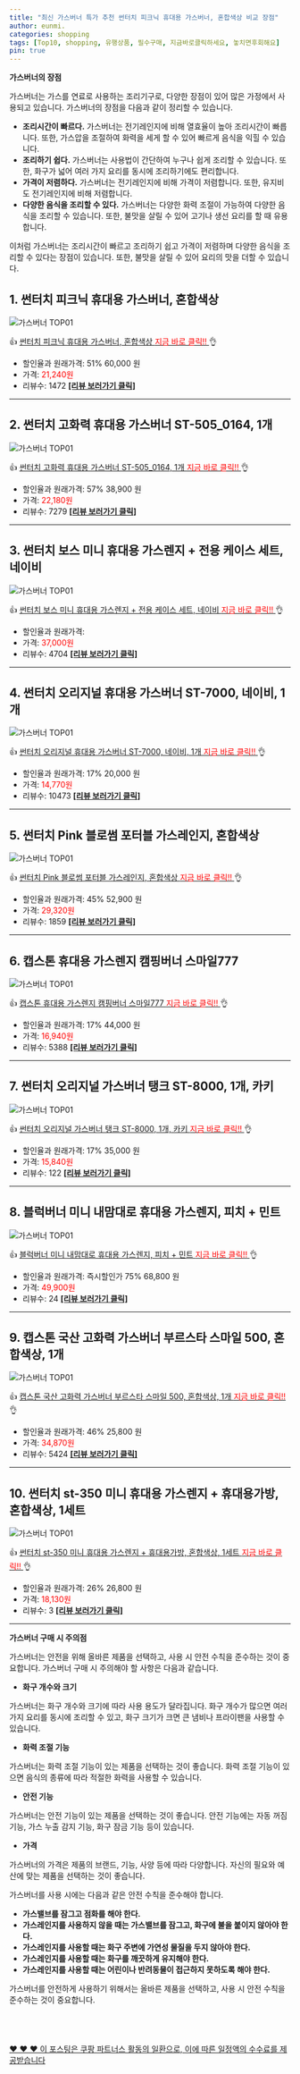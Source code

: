 ```yaml
---
title: "최신 가스버너 특가 추천 썬터치 피크닉 휴대용 가스버너, 혼합색상 비교 장점"
author: eunmi.
categories: shopping
tags: [Top10, shopping, 유행상품, 필수구매, 지금바로클릭하세요, 놓치면후회해요]
pin: true
---
```

**가스버너의 장점**

가스버너는 가스를 연료로 사용하는 조리기구로, 다양한 장점이 있어 많은 가정에서 사용되고 있습니다. 가스버너의 장점을 다음과 같이 정리할 수 있습니다.

* **조리시간이 빠르다.** 가스버너는 전기레인지에 비해 열효율이 높아 조리시간이 빠릅니다. 또한, 가스압을 조절하여 화력을 세게 할 수 있어 빠르게 음식을 익힐 수 있습니다.
* **조리하기 쉽다.** 가스버너는 사용법이 간단하여 누구나 쉽게 조리할 수 있습니다. 또한, 화구가 넓어 여러 가지 요리를 동시에 조리하기에도 편리합니다.
* **가격이 저렴하다.** 가스버너는 전기레인지에 비해 가격이 저렴합니다. 또한, 유지비도 전기레인지에 비해 저렴합니다.
* **다양한 음식을 조리할 수 있다.** 가스버너는 다양한 화력 조절이 가능하여 다양한 음식을 조리할 수 있습니다. 또한, 불맛을 살릴 수 있어 고기나 생선 요리를 할 때 유용합니다.

이처럼 가스버너는 조리시간이 빠르고 조리하기 쉽고 가격이 저렴하며 다양한 음식을 조리할 수 있다는 장점이 있습니다. 또한, 불맛을 살릴 수 있어 요리의 맛을 더할 수 있습니다.

   

## 1. 썬터치 피크닉 휴대용 가스버너, 혼합색상

![가스버너 TOP01](https://thumbnail8.coupangcdn.com/thumbnails/remote/230x230ex/image/rs_quotation_api/k8gwcepw/9985ba5116ac421d85a205a9b4e7b376.jpg)


👍 [썬터치 피크닉 휴대용 가스버너, 혼합색상 <font color=red> 지금 바로 클릭!! </font> ](https://link.coupang.com/re/AFFSDP?lptag=AF3617701&subid=GithubCoopas&pageKey=7134129926&traceid=V0-153&itemId=17896302850&vendorItemId=85059172867) 👌 


- 할인율과 원래가격: 51%  60,000   원
- 가격: <span style='color:red'>21,240원</span>
- 리뷰수: 1472  [**[리뷰 보러가기 클릭]**](https://link.coupang.com/re/AFFSDP?lptag=AF3617701&subid=GithubCoopas&pageKey=7134129926&traceid=V0-153&itemId=17896302850&vendorItemId=85059172867)

---


   

## 2. 썬터치 고화력 휴대용 가스버너 ST-505_0164, 1개

![가스버너 TOP01](https://thumbnail10.coupangcdn.com/thumbnails/remote/230x230ex/image/retail/images/5045610783048240-fb404615-c357-4838-8b0a-e1773babe7bb.jpg)


👍 [썬터치 고화력 휴대용 가스버너 ST-505_0164, 1개 <font color=red> 지금 바로 클릭!! </font> ](https://link.coupang.com/re/AFFSDP?lptag=AF3617701&subid=GithubCoopas&pageKey=6976714685&traceid=V0-153&itemId=17030747005&vendorItemId=3000158940) 👌 


- 할인율과 원래가격: 57%  38,900   원
- 가격: <span style='color:red'>22,180원</span>
- 리뷰수: 7279  [**[리뷰 보러가기 클릭]**](https://link.coupang.com/re/AFFSDP?lptag=AF3617701&subid=GithubCoopas&pageKey=6976714685&traceid=V0-153&itemId=17030747005&vendorItemId=3000158940)

---


   

## 3. 썬터치 보스 미니 휴대용 가스렌지 + 전용 케이스 세트, 네이비

![가스버너 TOP01](https://thumbnail10.coupangcdn.com/thumbnails/remote/230x230ex/image/vendor_inventory/0464/eab2855ba5e6d35dfffc83a3a7452d0219f5d02f8d3480f673a02264f7ca.jpg)


👍 [썬터치 보스 미니 휴대용 가스렌지 + 전용 케이스 세트, 네이비 <font color=red> 지금 바로 클릭!! </font> ](https://link.coupang.com/re/AFFSDP?lptag=AF3617701&subid=GithubCoopas&pageKey=6840769644&traceid=V0-153&itemId=16266011518&vendorItemId=81670832455) 👌 


- 할인율과 원래가격: 
- 가격: <span style='color:red'>37,000원</span>
- 리뷰수: 4704  [**[리뷰 보러가기 클릭]**](https://link.coupang.com/re/AFFSDP?lptag=AF3617701&subid=GithubCoopas&pageKey=6840769644&traceid=V0-153&itemId=16266011518&vendorItemId=81670832455)

---


   

## 4. 썬터치 오리지널 휴대용 가스버너 ST-7000, 네이비, 1개

![가스버너 TOP01](https://thumbnail10.coupangcdn.com/thumbnails/remote/230x230ex/image/retail/images/2022/11/17/10/5/5dbe2915-577c-40f8-9837-f4d9daa692a4.jpg)


👍 [썬터치 오리지널 휴대용 가스버너 ST-7000, 네이비, 1개 <font color=red> 지금 바로 클릭!! </font> ](https://link.coupang.com/re/AFFSDP?lptag=AF3617701&subid=GithubCoopas&pageKey=6927387516&traceid=V0-153&itemId=16750899124&vendorItemId=83932522758) 👌 


- 할인율과 원래가격: 17%  20,000   원
- 가격: <span style='color:red'>14,770원</span>
- 리뷰수: 10473  [**[리뷰 보러가기 클릭]**](https://link.coupang.com/re/AFFSDP?lptag=AF3617701&subid=GithubCoopas&pageKey=6927387516&traceid=V0-153&itemId=16750899124&vendorItemId=83932522758)

---


   

## 5. 썬터치 Pink 블로썸 포터블 가스레인지, 혼합색상

![가스버너 TOP01](https://thumbnail7.coupangcdn.com/thumbnails/remote/230x230ex/image/retail/images/2023/02/13/17/5/282fc368-076d-4030-9c14-d8b9adc007f7.jpg)


👍 [썬터치 Pink 블로썸 포터블 가스레인지, 혼합색상 <font color=red> 지금 바로 클릭!! </font> ](https://link.coupang.com/re/AFFSDP?lptag=AF3617701&subid=GithubCoopas&pageKey=7134129930&traceid=V0-153&itemId=17896302859&vendorItemId=85059172871) 👌 


- 할인율과 원래가격: 45%  52,900   원
- 가격: <span style='color:red'>29,320원</span>
- 리뷰수: 1859  [**[리뷰 보러가기 클릭]**](https://link.coupang.com/re/AFFSDP?lptag=AF3617701&subid=GithubCoopas&pageKey=7134129930&traceid=V0-153&itemId=17896302859&vendorItemId=85059172871)

---


   

## 6. 캡스톤 휴대용 가스렌지 캠핑버너 스마일777

![가스버너 TOP01](https://thumbnail8.coupangcdn.com/thumbnails/remote/230x230ex/image/vendor_inventory/9870/8e6f674dd5c52ddde687bf9d6eb453c7ab6f1992e445e0211e1941606018.jpg)


👍 [캡스톤 휴대용 가스렌지 캠핑버너 스마일777 <font color=red> 지금 바로 클릭!! </font> ](https://link.coupang.com/re/AFFSDP?lptag=AF3617701&subid=GithubCoopas&pageKey=7530773602&traceid=V0-153&itemId=19772473695&vendorItemId=83457776205) 👌 


- 할인율과 원래가격: 17%  44,000   원
- 가격: <span style='color:red'>16,940원</span>
- 리뷰수: 5388  [**[리뷰 보러가기 클릭]**](https://link.coupang.com/re/AFFSDP?lptag=AF3617701&subid=GithubCoopas&pageKey=7530773602&traceid=V0-153&itemId=19772473695&vendorItemId=83457776205)

---


   

## 7. 썬터치 오리지널 가스버너 탱크 ST-8000, 1개, 카키

![가스버너 TOP01](https://thumbnail10.coupangcdn.com/thumbnails/remote/230x230ex/image/retail/images/2022/11/16/17/3/fa90a40f-a909-4de0-829f-1a50375b3adc.jpg)


👍 [썬터치 오리지널 가스버너 탱크 ST-8000, 1개, 카키 <font color=red> 지금 바로 클릭!! </font> ](https://link.coupang.com/re/AFFSDP?lptag=AF3617701&subid=GithubCoopas&pageKey=6925620004&traceid=V0-153&itemId=16740053934&vendorItemId=83922036320) 👌 


- 할인율과 원래가격: 17%  35,000   원
- 가격: <span style='color:red'>15,840원</span>
- 리뷰수: 122  [**[리뷰 보러가기 클릭]**](https://link.coupang.com/re/AFFSDP?lptag=AF3617701&subid=GithubCoopas&pageKey=6925620004&traceid=V0-153&itemId=16740053934&vendorItemId=83922036320)

---


   

## 8. 블럭버너 미니 내맘대로 휴대용 가스렌지, 피치 + 민트

![가스버너 TOP01](https://thumbnail9.coupangcdn.com/thumbnails/remote/230x230ex/image/rs_quotation_api/opvcuyqr/a93fe25041de4480a8fa41ba5912e031.jpg)


👍 [블럭버너 미니 내맘대로 휴대용 가스렌지, 피치 + 민트 <font color=red> 지금 바로 클릭!! </font> ](https://link.coupang.com/re/AFFSDP?lptag=AF3617701&subid=GithubCoopas&pageKey=7335440258&traceid=V0-153&itemId=18841721099&vendorItemId=85971355301) 👌 


- 할인율과 원래가격: 즉시할인가 75%  68,800   원
- 가격: <span style='color:red'>49,900원</span>
- 리뷰수: 24  [**[리뷰 보러가기 클릭]**](https://link.coupang.com/re/AFFSDP?lptag=AF3617701&subid=GithubCoopas&pageKey=7335440258&traceid=V0-153&itemId=18841721099&vendorItemId=85971355301)

---


   

## 9. 캡스톤 국산 고화력 가스버너 부르스타 스마일 500, 혼합색상, 1개

![가스버너 TOP01](https://thumbnail6.coupangcdn.com/thumbnails/remote/230x230ex/image/vendor_inventory/5a9b/ba316743516e14e03a8b75954fb2e523973f990be49ff522f4ed0b90ebb7.jpg)


👍 [캡스톤 국산 고화력 가스버너 부르스타 스마일 500, 혼합색상, 1개 <font color=red> 지금 바로 클릭!! </font> ](https://link.coupang.com/re/AFFSDP?lptag=AF3617701&subid=GithubCoopas&pageKey=7544585269&traceid=V0-153&itemId=19841099022&vendorItemId=87236810028) 👌 


- 할인율과 원래가격: 46%  25,800   원
- 가격: <span style='color:red'>34,870원</span>
- 리뷰수: 5424  [**[리뷰 보러가기 클릭]**](https://link.coupang.com/re/AFFSDP?lptag=AF3617701&subid=GithubCoopas&pageKey=7544585269&traceid=V0-153&itemId=19841099022&vendorItemId=87236810028)

---


   

## 10. 썬터치 st-350 미니 휴대용 가스렌지 + 휴대용가방, 혼합색상, 1세트

![가스버너 TOP01](https://thumbnail8.coupangcdn.com/thumbnails/remote/230x230ex/image/retail/images/8403784974138723-10121e0b-ad5b-4d48-ab34-1e429cd79df5.jpg)


👍 [썬터치 st-350 미니 휴대용 가스렌지 + 휴대용가방, 혼합색상, 1세트 <font color=red> 지금 바로 클릭!! </font> ](https://link.coupang.com/re/AFFSDP?lptag=AF3617701&subid=GithubCoopas&pageKey=123034&traceid=V0-153&itemId=227682&vendorItemId=3000158526) 👌 


- 할인율과 원래가격: 26%  26,800   원
- 가격: <span style='color:red'>18,130원</span>
- 리뷰수: 3  [**[리뷰 보러가기 클릭]**](https://link.coupang.com/re/AFFSDP?lptag=AF3617701&subid=GithubCoopas&pageKey=123034&traceid=V0-153&itemId=227682&vendorItemId=3000158526)

---
**가스버너 구매 시 주의점**

가스버너는 안전을 위해 올바른 제품을 선택하고, 사용 시 안전 수칙을 준수하는 것이 중요합니다. 가스버너 구매 시 주의해야 할 사항은 다음과 같습니다.

* **화구 개수와 크기**

가스버너는 화구 개수와 크기에 따라 사용 용도가 달라집니다. 화구 개수가 많으면 여러 가지 요리를 동시에 조리할 수 있고, 화구 크기가 크면 큰 냄비나 프라이팬을 사용할 수 있습니다.

* **화력 조절 기능**

가스버너는 화력 조절 기능이 있는 제품을 선택하는 것이 좋습니다. 화력 조절 기능이 있으면 음식의 종류에 따라 적절한 화력을 사용할 수 있습니다.

* **안전 기능**

가스버너는 안전 기능이 있는 제품을 선택하는 것이 좋습니다. 안전 기능에는 자동 꺼짐 기능, 가스 누출 감지 기능, 화구 잠금 기능 등이 있습니다.

* **가격**

가스버너의 가격은 제품의 브랜드, 기능, 사양 등에 따라 다양합니다. 자신의 필요와 예산에 맞는 제품을 선택하는 것이 좋습니다.

가스버너를 사용 시에는 다음과 같은 안전 수칙을 준수해야 합니다.

* **가스밸브를 잠그고 점화를 해야 한다.**
* **가스레인지를 사용하지 않을 때는 가스밸브를 잠그고, 화구에 불을 붙이지 않아야 한다.**
* **가스레인지를 사용할 때는 화구 주변에 가연성 물질을 두지 않아야 한다.**
* **가스레인지를 사용할 때는 화구를 깨끗하게 유지해야 한다.**
* **가스레인지를 사용할 때는 어린이나 반려동물이 접근하지 못하도록 해야 한다.**

가스버너를 안전하게 사용하기 위해서는 올바른 제품을 선택하고, 사용 시 안전 수칙을 준수하는 것이 중요합니다.<br><br><br><br><br> [ ❤ ❤ ❤ 이 포스팅은 쿠팡 파트너스 활동의 일환으로, 이에 따른 일정액의 수수료를 제공받습니다](https://link.coupang.com/a/bcEFyh)